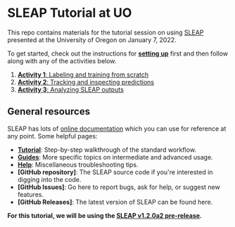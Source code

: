 # SLEAP Tutorial at UO
This repo contains materials for the tutorial session on using [SLEAP](https://sleap.ai) presented at the University of Oregon on January 7, 2022.

To get started, check out the instructions for **[setting up](setup.md)** first and then follow along with any of the activities below.

1. [**Activity 1**: Labeling and training from scratch](labeling.md)
2. [**Activity 2**: Tracking and inspecting predictions](inference.md)
3. [**Activity 3**: Analyzing SLEAP outputs](analysis.md)


## General resources
SLEAP has lots of [online documentation](https://sleap.ai) which you can use for reference at any point. Some helpful pages:
- **[Tutorial](https://sleap.ai/tutorials/tutorial.html)**: Step-by-step walkthrough of the standard workflow.
- **[Guides](https://sleap.ai/guides/)**: More specific topics on intermediate and advanced usage.
- **[Help](https://sleap.ai/help.html)**: Miscellaneous troubleshooting tips.
- **[GitHub repository]**: The SLEAP source code if you're interested in digging into the code.
- **[GitHub Issues]**: Go here to report bugs, ask for help, or suggest new features.
- **[GitHub Releases]**: The latest version of SLEAP can be found here.

**For this tutorial, we will be using the [SLEAP v1.2.0a2 pre-release](https://github.com/murthylab/sleap/releases/tag/v1.2.0a2).**

